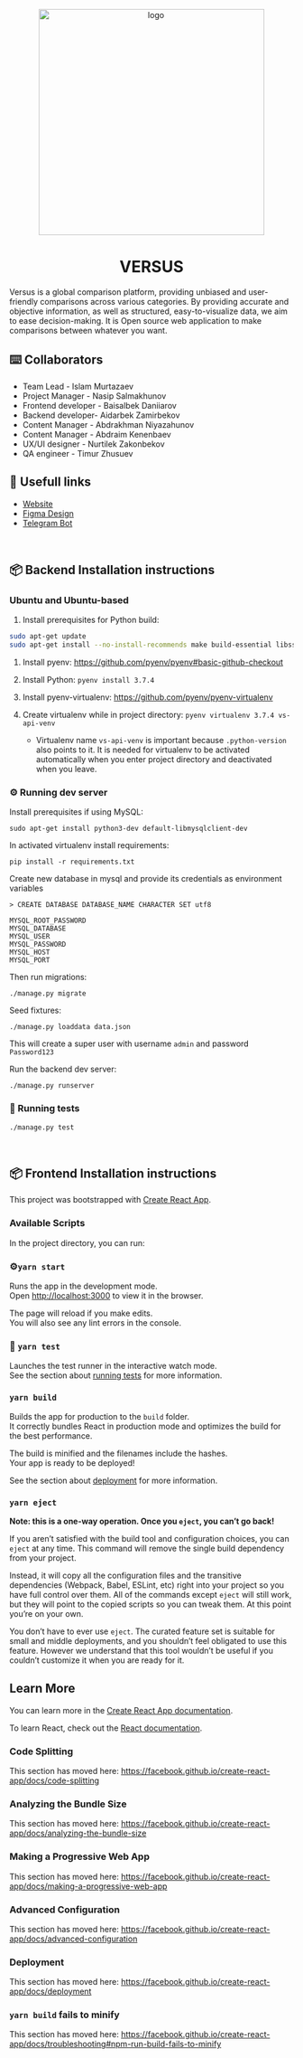 <p align="center">
    <img width="400" src="https://i.postimg.cc/9Qb78sNX/logo.png" alt="logo" >
</p>

<h1 align="center"><b>VERSUS</b></h3>

<p>Versus is a global comparison platform, providing unbiased and user-friendly comparisons across various categories. By providing accurate and objective information, as well as structured, easy-to-visualize data, we aim to ease decision-making. It is Open source web application to make comparisons between whatever you want.</p>

## ⌨️ Collaborators

- Team Lead  - Islam Murtazaev
- Project Manager - Nasip Salmakhunov
- Frontend developer - Baisalbek Daniiarov
- Backend developer- Aidarbek Zamirbekov
- Content Manager - Abdrakhman Niyazahunov
- Content Manager - Abdraim Kenenbaev
- UX/UI designer - Nurtilek Zakonbekov
- QA engineer - Timur Zhusuev

## 🔗 Usefull links
- [Website](https://versus-kg-hp6yepnvwq-uc.a.run.app/)
- [Figma Design](https://www.figma.com/file/Db5B1HNRJmFnXwCMV8Zupj/VERSUS?node-id=0%3A1)
- [Telegram Bot](https://www.t.me/githubbot)

&nbsp;


## 📦 Backend Installation instructions

### Ubuntu and Ubuntu-based

1. Install prerequisites for Python build:
  ```bash 
  sudo apt-get update
  sudo apt-get install --no-install-recommends make build-essential libssl-dev zlib1g-dev libbz2-dev libreadline-dev libsqlite3-dev wget curl llvm libncurses5-dev xz-utils tk-dev libxml2-dev libxmlsec1-dev libffi-dev liblzma-dev
  ```
1. Install pyenv: https://github.com/pyenv/pyenv#basic-github-checkout
1. Install Python: `pyenv install 3.7.4`
1. Install pyenv-virtualenv: https://github.com/pyenv/pyenv-virtualenv
1. Create virtualenv while in project directory: `pyenv virtualenv 3.7.4 vs-api-venv`
   
   * Virtualenv name `vs-api-venv` is important because `.python-version` also points to it. 
   It is needed for virtualenv to be activated automatically when you enter project directory 
   and deactivated when you leave.

### ⚙️ Running dev server
Install prerequisites if using MySQL:
```
sudo apt-get install python3-dev default-libmysqlclient-dev
```

In activated virtualenv install requirements:
```
pip install -r requirements.txt
```

Create new database in mysql and provide its credentials as environment variables
```angular2html
> CREATE DATABASE DATABASE_NAME CHARACTER SET utf8
```

```
MYSQL_ROOT_PASSWORD
MYSQL_DATABASE
MYSQL_USER
MYSQL_PASSWORD
MYSQL_HOST
MYSQL_PORT
```

Then run migrations:
```
./manage.py migrate
```

Seed fixtures:
```
./manage.py loaddata data.json
```

This will create a super user with username `admin` and password `Password123`

Run the backend dev server:
```
./manage.py runserver
```


### 🔨 Running tests

```
./manage.py test
```
&nbsp;

## 📦 Frontend Installation instructions

This project was bootstrapped with [Create React App](https://github.com/facebook/create-react-app).

### Available Scripts

In the project directory, you can run:

### ⚙️`yarn start`

Runs the app in the development mode.<br />
Open [http://localhost:3000](http://localhost:3000) to view it in the browser.

The page will reload if you make edits.<br />
You will also see any lint errors in the console.

### 🔨 `yarn test`

Launches the test runner in the interactive watch mode.<br />
See the section about [running tests](https://facebook.github.io/create-react-app/docs/running-tests) for more information.

### `yarn build`

Builds the app for production to the `build` folder.<br />
It correctly bundles React in production mode and optimizes the build for the best performance.

The build is minified and the filenames include the hashes.<br />
Your app is ready to be deployed!

See the section about [deployment](https://facebook.github.io/create-react-app/docs/deployment) for more information.

### `yarn eject`

**Note: this is a one-way operation. Once you `eject`, you can’t go back!**

If you aren’t satisfied with the build tool and configuration choices, you can `eject` at any time. This command will remove the single build dependency from your project.

Instead, it will copy all the configuration files and the transitive dependencies (Webpack, Babel, ESLint, etc) right into your project so you have full control over them. All of the commands except `eject` will still work, but they will point to the copied scripts so you can tweak them. At this point you’re on your own.

You don’t have to ever use `eject`. The curated feature set is suitable for small and middle deployments, and you shouldn’t feel obligated to use this feature. However we understand that this tool wouldn’t be useful if you couldn’t customize it when you are ready for it.

## Learn More

You can learn more in the [Create React App documentation](https://facebook.github.io/create-react-app/docs/getting-started).

To learn React, check out the [React documentation](https://reactjs.org/).

### Code Splitting

This section has moved here: https://facebook.github.io/create-react-app/docs/code-splitting

### Analyzing the Bundle Size

This section has moved here: https://facebook.github.io/create-react-app/docs/analyzing-the-bundle-size

### Making a Progressive Web App

This section has moved here: https://facebook.github.io/create-react-app/docs/making-a-progressive-web-app

### Advanced Configuration

This section has moved here: https://facebook.github.io/create-react-app/docs/advanced-configuration

### Deployment

This section has moved here: https://facebook.github.io/create-react-app/docs/deployment

### `yarn build` fails to minify

This section has moved here: https://facebook.github.io/create-react-app/docs/troubleshooting#npm-run-build-fails-to-minify
